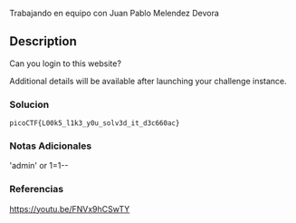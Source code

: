 Trabajando en equipo con Juan Pablo Melendez Devora
## Description

Can you login to this website?

Additional details will be available after launching your challenge instance.
### Solucion

```
picoCTF{L00k5_l1k3_y0u_solv3d_it_d3c660ac}
```
### Notas Adicionales
'admin' or 1=1--
### Referencias
https://youtu.be/FNVx9hCSwTY
